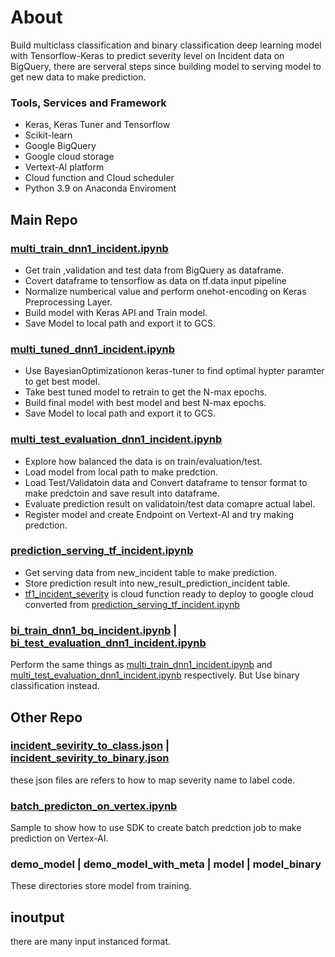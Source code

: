 # About
Build multiclass classification and binary classification deep learning model  with Tensorflow-Keras to predict severity level on Incident data on BigQuery, there are serveral steps since building model to serving model to get new data to make prediction.

### Tools, Services and Framework
- Keras, Keras Tuner and Tensorflow
- Scikit-learn
- Google BigQuery
- Google cloud storage
- Vertext-AI platform
- Cloud function and Cloud scheduler
- Python 3.9 on Anaconda Enviroment

## Main Repo

### [multi_train_dnn1_incident.ipynb](https://github.com/technqvi/SMart-AI/blob/main/Model-TF_Keras/DNN-1-TF-KerasProcessing/multi_train_dnn1_incident.ipynb)
- Get train ,validation and test data from BigQuery as dataframe.
- Covert dataframe to tensorflow as data on tf.data input pipeline
- Normalize numberical value and perform onehot-encoding on Keras Preprocessing Layer.
- Build model with Keras API and  Train model.
- Save Model to local path and export it to GCS.
### [multi_tuned_dnn1_incident.ipynb](https://github.com/technqvi/SMart-AI/blob/main/Model-TF_Keras/DNN-1-TF-KerasProcessing/multi_tuned_dnn1_incident.ipynb)
- Use BayesianOptimizationon keras-tuner to find optimal hypter paramter to get best model.
- Take best tuned model to retrain to get the N-max epochs.
- Build final model with best model and best  N-max epochs.
- Save Model to local path and export it to GCS.
### [multi_test_evaluation_dnn1_incident.ipynb](https://github.com/technqvi/SMart-AI/blob/main/Model-TF_Keras/DNN-1-TF-KerasProcessing/multi_test_evaluation_dnn1_incident.ipynb)
- Explore how balanced the data is on train/evaluation/test.
- Load model from local path to make predction.
- Load Test/Validatoin data and Convert dataframe to tensor format to make predctoin and save result into dataframe.
- Evaluate prediction result on validatoin/test data comapre actual label.
- Register model and create Endpoint on Vertext-AI and try making predction.
### [prediction_serving_tf_incident.ipynb](https://github.com/technqvi/SMart-AI/blob/main/Model-TF_Keras/DNN-1-TF-KerasProcessing/prediction_serving_tf_incident.ipynb)
- Get serving data from new_incident table to make prediction.
- Store prediction result into new_result_prediction_incident table.
- [tf1_incident_severity](https://github.com/technqvi/SMart-AI/tree/main/Model-TF_Keras/DNN-1-TF-KerasProcessing/tf1_incident_severity) is cloud function ready to deploy to google cloud converted from [prediction_serving_tf_incident.ipynb](https://github.com/technqvi/SMart-AI/blob/main/Model-TF_Keras/DNN-1-TF-KerasProcessing/prediction_serving_tf_incident.ipynb) 

### [bi_train_dnn1_bq_incident.ipynb](https://github.com/technqvi/SMart-AI/blob/main/Model-TF_Keras/DNN-1-TF-KerasProcessing/bi_train_dnn1_bq_incident.ipynb) | [bi_test_evaluation_dnn1_incident.ipynb](https://github.com/technqvi/SMart-AI/blob/main/Model-TF_Keras/DNN-1-TF-KerasProcessing/bi_test_evaluation_dnn1_incident.ipynb)
Perform the same things as   [multi_train_dnn1_incident.ipynb](https://github.com/technqvi/SMart-AI/blob/main/Model-TF_Keras/DNN-1-TF-KerasProcessing/multi_train_dnn1_incident.ipynb) and  [multi_test_evaluation_dnn1_incident.ipynb](https://github.com/technqvi/SMart-AI/blob/main/Model-TF_Keras/DNN-1-TF-KerasProcessing/multi_test_evaluation_dnn1_incident.ipynb) respectively. But Use binary classification instead. 



## Other Repo

### [incident_sevirity_to_class.json](https://github.com/technqvi/SMart-AI/blob/main/Model-TF_Keras/DNN-1-TF-KerasProcessing/incident_sevirity_to_class.json) | [incident_sevirity_to_binary.json](https://github.com/technqvi/SMart-AI/blob/main/Model-TF_Keras/DNN-1-TF-KerasProcessing/incident_sevirity_to_binary.json)
these json files are refers to how to map severity name to label code.
### [batch_predicton_on_vertex.ipynb](https://github.com/technqvi/SMart-AI/blob/main/Model-TF_Keras/DNN-1-TF-KerasProcessing/batch_predicton_on_vertex.ipynb)
Sample to show how to use SDK to create batch predction job to make prediction on Vertex-AI.

### demo_model |  demo_model_with_meta | model | model_binary
These directories store model from training.

##  inoutput 
there are many input instanced format.






